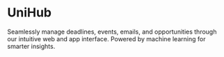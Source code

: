 # UniHub
Seamlessly manage deadlines, events, emails, and opportunities through our intuitive web and app interface. Powered by machine learning for smarter insights. 
